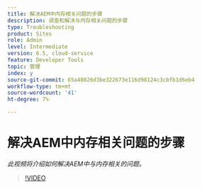 ```yaml
---
title: 解决AEM中内存相关问题的步骤
description: 调查和解决与内存相关问题的步骤
type: Troubleshooting
product: Sites
role: Admin
level: Intermediate
version: 6.5, cloud-service
feature: Developer Tools
topic: 管理
index: y
source-git-commit: 65a40826d3be322673e116d98124c3cbfb1d6eb4
workflow-type: tm+mt
source-wordcount: '41'
ht-degree: 7%

---
```


# 解决AEM中内存相关问题的步骤

*此视频将介绍如何解决AEM中与内存相关的问题。*

>[!VIDEO](https://video.tv.adobe.com/v/335473?quality=9&learn=on)